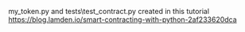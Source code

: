 my_token.py and tests\test_contract.py created in this tutorial
https://blog.lamden.io/smart-contracting-with-python-2af233620dca